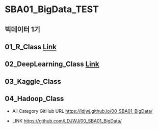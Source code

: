 # SBA01_BigData_TEST

## 빅데이터 1기
## 01_R_Class [Link](https://ldjwj.github.io/00_SBA01_BigData/05_HTML/idx_lec_list.html)


## 02_DeepLearning_Class [Link](https://ldjwj.github.io/00_SBA01_BigData/05_HTML/idx_lec_dl_list.html)

## 03_Kaggle_Class 


## 04_Hadoop_Class

* All Category GitHub URL
https://ldjwj.github.io/00_SBA01_BigData/

* LINK
https://github.com/LDJWJ/00_SBA01_BigData/


